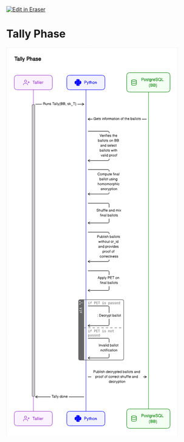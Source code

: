 <p><a target="_blank" href="https://app.eraser.io/workspace/vUFKtUVfhVL6Vo9VM89c" id="edit-in-eraser-github-link"><img alt="Edit in Eraser" src="https://firebasestorage.googleapis.com/v0/b/second-petal-295822.appspot.com/o/images%2Fgithub%2FOpen%20in%20Eraser.svg?alt=media&amp;token=968381c8-a7e7-472a-8ed6-4a6626da5501"></a></p>

# Tally Phase
![Tally Phase](/.eraser/vUFKtUVfhVL6Vo9VM89c___lqrF2i07Z8W7Qv7K4pe5Hkyjfqc2___---figure---2vKGVQOIYUymQUsfMaiJm---figure---uc_tEnfiVYvLXK3Ecz8RFw.png "Tally Phase")




<!--- Eraser file: https://app.eraser.io/workspace/vUFKtUVfhVL6Vo9VM89c --->